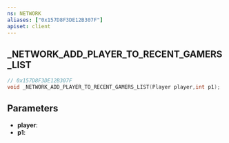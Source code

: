 ```yaml
---
ns: NETWORK
aliases: ["0x157D8F3DE12B307F"]
apiset: client
---
```

## _NETWORK_ADD_PLAYER_TO_RECENT_GAMERS_LIST

```c
// 0x157D8F3DE12B307F
void _NETWORK_ADD_PLAYER_TO_RECENT_GAMERS_LIST(Player player,int p1);
```


## Parameters
* **player**:
* **p1**:



